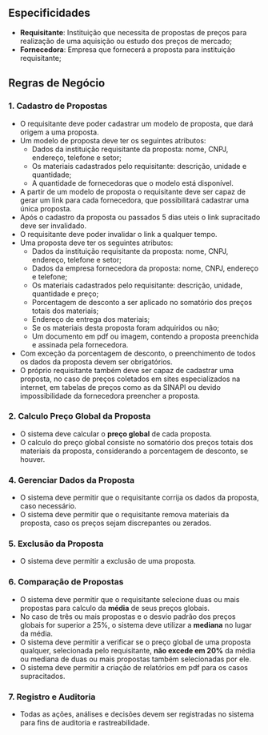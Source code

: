 ## Especificidades

- **Requisitante**: Instituição que necessita de propostas de preços para realização de uma aquisição ou estudo dos preços de mercado;
- **Fornecedora**: Empresa que fornecerá a proposta para instituição requisitante;

## Regras de Negócio

### 1. Cadastro de Propostas

- O requisitante deve poder cadastrar um modelo de proposta, que dará origem a uma proposta.
- Um modelo de proposta deve ter os seguintes atributos:
	* Dados da instituição requisitante da proposta: nome, CNPJ, endereço, telefone e setor;
	* Os materiais cadastrados pelo requisitante: descrição, unidade e quantidade;
	* A quantidade de fornecedoras que o modelo está disponível.
- A partir de um modelo de proposta o requisitante deve ser capaz de gerar um link para cada fornecedora, que possibilitará cadastrar uma única proposta.
- Após o cadastro da proposta ou passados 5 dias uteis o link supracitado deve ser invalidado.
- O requisitante deve poder invalidar o link a qualquer tempo.
- Uma proposta deve ter os seguintes atributos:
	* Dados da instituição requisitante da proposta: nome, CNPJ, endereço, telefone e setor;
	* Dados da empresa fornecedora da proposta: nome, CNPJ, endereço e telefone;
	* Os materiais cadastrados pelo requisitante: descrição, unidade, quantidade e preço;
	* Porcentagem de desconto a ser aplicado no somatório dos preços totais dos materiais;
	* Endereço de entrega dos materiais;
	* Se os materiais desta proposta foram adquiridos ou não;
	* Um documento em pdf ou imagem, contendo a proposta preenchida e assinada pela 	fornecedora.
- Com exceção da porcentagem de desconto, o preenchimento de todos os dados da proposta devem ser obrigatórios.
- O próprio requisitante também deve ser capaz de cadastrar uma proposta, no caso de preços coletados em sites especializados na internet, em tabelas de preços como as da SINAPI ou devido impossibilidade da fornecedora preencher a proposta.

### 2. Calculo Preço Global da Proposta

- O sistema deve calcular o **preço global** de cada proposta.
- O calculo do preço global consiste no somatório dos preços totais dos materiais da proposta, considerando a porcentagem de desconto, se houver.

### 4. Gerenciar Dados da Proposta

- O sistema deve permitir que o requisitante corrija os dados da proposta, caso necessário.
- O sistema deve permitir que o requisitante remova materiais da proposta, caso os preços sejam discrepantes ou zerados.

### 5. Exclusão da Proposta

- O sistema deve permitir a exclusão de uma proposta.

### 6. Comparação de Propostas

- O sistema deve permitir que o requisitante selecione duas ou mais propostas para calculo da **média** de seus preços globais.
- No caso de três ou mais propostas e o desvio padrão dos preços globais for superior a 25%, o sistema deve utilizar a **mediana** no lugar da média.
- O sistema deve permitir a verificar se o preço global de uma proposta qualquer, selecionada pelo requisitante, **não excede em 20%** da média ou mediana de duas ou mais propostas também selecionadas por ele.
- O sistema deve permitir a criação de relatórios em pdf para os casos supracitados.

### 7. Registro e Auditoria

- Todas as ações, análises e decisões devem ser registradas no sistema para fins de auditoria e rastreabilidade.